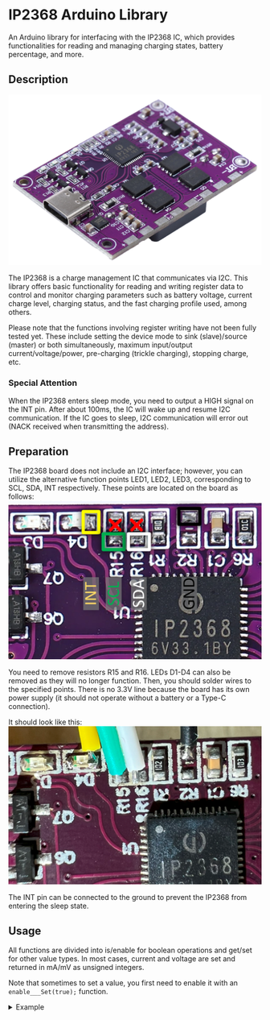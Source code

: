 # IP2368 Arduino Library

An Arduino library for interfacing with the IP2368 IC, which provides functionalities for reading and managing charging states, battery percentage, and more.

## Description

![IP2368 Preview](assets/img/IP2368_preview.png)

The IP2368 is a charge management IC that communicates via I2C. This library offers basic functionality for reading and writing register data to control and monitor charging parameters such as battery voltage, current charge level, charging status, and the fast charging profile used, among others.

Please note that the functions involving register writing have not been fully tested yet. These include setting the device mode to sink (slave)/source (master) or both simultaneously, maximum input/output current/voltage/power, pre-charging (trickle charging), stopping charge, etc.

### Special Attention
When the IP2368 enters sleep mode, you need to output a HIGH signal on the INT pin. After about 100ms, the IC will wake up and resume I2C communication. If the IC goes to sleep, I2C communication will error out (NACK received when transmitting the address).

## Preparation

The IP2368 board does not include an I2C interface; however, you can utilize the alternative function points LED1, LED2, LED3, corresponding to SCL, SDA, INT respectively. These points are located on the board as follows:
![IP2368 Connection Points](assets/img/IP2368_connection_points.png)

You need to remove resistors R15 and R16. LEDs D1-D4 can also be removed as they will no longer function. Then, you should solder wires to the specified points. There is no 3.3V line because the board has its own power supply (it should not operate without a battery or a Type-C connection).

It should look like this:
![IP2368 Soldered Wires](assets/img/IP2368_soldered_wires.png)

The INT pin can be connected to the ground to prevent the IP2368 from entering the sleep state.

## Usage

All functions are divided into is/enable for boolean operations and get/set for other value types. In most cases, current and voltage are set and returned in mA/mV as unsigned integers.

Note that sometimes to set a value, you first need to enable it with an `enable___Set(true);` function.

<details> <summary>Example</summary>
  
```c++
#include <Wire.h>
#define INT_PIN D4  // Change this to your desired pin

#include "IP2368.h"

IP2368 device;

void setup() {
  Serial.begin(9600);
  device.begin();
  pinMode(INT_PIN, OUTPUT);
}

void loop() {
  digitalWrite(INT_PIN, HIGH); // Keep awake
  delay(110);

  Serial.print("Battery Percentage [%]: ");
  Serial.println(device.getBatteryPercentage());
  Serial.print("Battery Voltage [mV]: ");
  Serial.println(device.getVBATVoltage());
  Serial.println(device.isCharging());
  Serial.println(device.isDischarging());

  IP2368::ChargeState currentState = device.getChargeState();
  Serial.println(device.isPDCharging());
  
  switch (currentState) {
    case IP2368::STANDBY:
        Serial.println("Standby");
        break;

    case IP2368::TRICKLE_CHARGE:
        Serial.println("Trickle Charge");
        break;

    case IP2368::CONSTANT_CURRENT:
        Serial.println("Constant Current Charging");
        break;

    case IP2368::CONSTANT_VOLTAGE:
        Serial.println("Constant Voltage Charging");
        break;

    case IP2368::CHARGE_WAIT:
        Serial.println("Charge Waiting (not started or other situations)");
        break;

    case IP2368::CHARGE_FULL:
        Serial.println("Charge Full");
        break;

    case IP2368::CHARGE_TIMEOUT:
        Serial.println("Charge Timeout");
        break;

    default:
        Serial.println("Unknown Charge State");
        break;
  }

  delay(5000);
}

```

</details>
